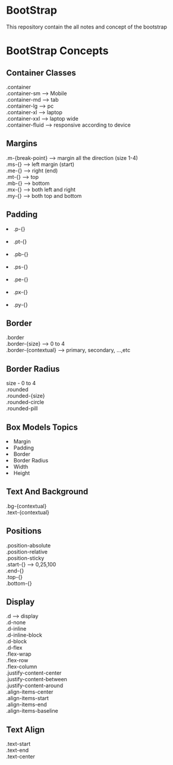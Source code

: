 # BootStrap
This repository contain the all notes and concept of the bootstrap
<h1>BootStrap Concepts</h1>

<h2>Container Classes</h2>
.container <br>
.container-sm --> Mobile  <br>
.container-md --> tab  <br>
.container-lg --> pc  <br>
.container-xl --> laptop  <br>
.container-xxl --> laptop wide  <br>
.container-fluid --> responsive according to device

<h2>Margins</h2>
.m-{break-point}  --> margin all the direction (size 1-4) <br>
.ms-{} --> left margin (start) <br>
.me-{} --> right (end) <br>
.mt-{} --> top <br>
.mb-{} --> bottom <br>
.mx-{} --> both left and right <br>
.my-{} --> both top and bottom

<h2>Padding</h2>
<li>.p-{}</li> <br>
<li>.pt-{}</li> <br>
<li>.pb-{}</li> <br>
<li>.ps-{}</li> <br>
<li>.pe-{}</li> <br>
<li>.px-{}</li> <br>
<li>.py-{}</li>

<h2>Border</h2>
.border <br>
.border-{size} --> 0 to 4 <br>
.border-{contextual} --> primary, secondary, ...,etc

<h2>Border Radius</h2>
size - 0 to 4 <br>
.rounded <br>
.rounded-{size} <br>
.rounded-circle <br>
.rounded-pill

<h2>Box Models Topics</h2>
<li>Margin</li>
<li>Padding</li>
<li>Border</li>
<li>Border Radius</li>
<li>Width</li>
<li>Height</li>

<h2>Text And Background</h2>
.bg-{contextual} <br>
.text-{contextual}

<h2>Positions</h2>
.position-absolute  <br>
.position-relative <br>
.position-sticky <br>
.start-{} --> 0,25,100 <br>
.end-{} <br>
.top-{} <br>
.bottom-{}

<h2>Display</h2>
.d  --> display <br>
.d-none <br>
.d-inline <br>
.d-inline-block <br>
.d-block <br>
.d-flex <br>
.flex-wrap <br>
.flex-row <br>
.flex-column <br>
.justify-content-center <br>
.justify-content-between <br>
.justify-content-around <br>
.align-items-center <br>
.align-items-start <br>
.align-items-end <br>
.align-items-baseline 

<h2>Text Align</h2>
.text-start <br>
.text-end  <br>
.text-center <br>


